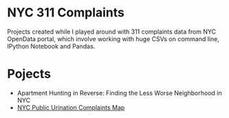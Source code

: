 # NYC 311 Complaints
Projects created while I played around with 311 complaints data from NYC OpenData portal, which involve working with huge CSVs on command line, IPython Notebook and Pandas. 

# Pojects
- Apartment Hunting in Reverse: Finding the Less Worse Neighborhood in NYC 
- [NYC Public Urination Complaints Map](https://spe.cartodb.com/viz/6fb171ce-4ebe-11e5-8cd1-0e0c41326911/public_map)
